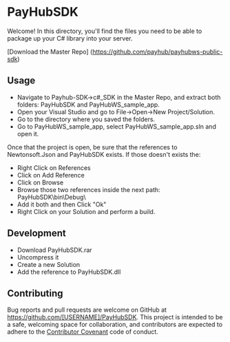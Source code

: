 # PayHubSDK

Welcome! In this directory, you'll find the files you need to be able to package up your C# library into your server.

[Download the Master Repo] (https://github.com/payhub/payhubws-public-sdk)

## Usage
* Navigate to Payhub-SDK->c#_SDK in the Master Repo, and extract both folders: PayHubSDK and PayHubWS_sample_app.
* Open your Visual Studio and go to File->Open->New Project/Solution.
* Go to the directory where you saved the folders.
* Go to PayHubWS_sample_app, select PayHubWS_sample_app.sln and open it.

Once that the project is open, be sure that the references to Newtonsoft.Json and PayHubSDK exists. If those doesn't exists the:
* Right Click on References
* Click on Add Reference
* Click on Browse
* Browse those two references inside the next path: PayHubSDK\bin\Debug\
* Add it both and then Click "Ok"
* Right Click on your Solution and perform a build.

## Development

* Download PayHubSDK.rar
* Uncompress it
* Create a new Solution
* Add the reference to PayHubSDK.dll


## Contributing

Bug reports and pull requests are welcome on GitHub at https://github.com/[USERNAME]/PayHubSDK. This project is intended to be a safe, welcoming space for collaboration, and contributors are expected to adhere to the [Contributor Covenant](contributor-covenant.org) code of conduct.

